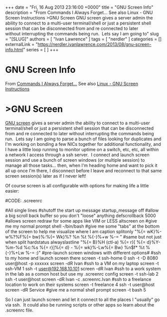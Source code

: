 +++
date = "Fri, 16 Aug 2013 23:16:00 +0000"
title = "GNU Screen Info"
description = "From Commands I Always Forget... See also Linux - GNU Screen Instructions &gt;GNU Screen GNU screen&nbsp;gives a server admin the ability to connect to a multi-user terminal/shell or just a persistent shell session that can be disconnected from and re connected to later without&nbsp;interrupting&nbsp;the commands being run. &nbsp;Lets say I am going to"
slug = "[SLUG]"
authors = [ "Ivan Lawrence" ]
tags = [ "nerdler" ]
categories = []
externalLink = "https://nerdler.ivanlawrence.com/2013/08/gnu-screen-info.html"
series = [ ]
+++

# GNU Screen Info

From [Commands I Always Forget...](http://nerdler.blogspot.com/2013/07/commands-i-always-forget.html) See also [Linux - GNU Screen Instructions](http://nerdler.blogspot.com/2013/07/linux-gnu-screen-instructions.html)

\>GNU Screen
============

[GNU screen](http://en.wikipedia.org/wiki/GNU_Screen) gives a server admin the ability to connect to a multi-user terminal/shell or just a persistent shell session that can be disconnected from and re connected to later without interrupting the commands being run.  Lets say I am going to parse a bunch of files looking for duplicates and I'm working on bonding a few NICs together for additional functionality, and I have a little loop running to monitor uptime on a switch, etc, etc, all within a network I access through a ssh server.  I connect and launch screen session and use a bunch of screen windows (or multiple session) to manage all those tasks... then, when I'm heading home and want to pick it all up once I'm there, I disconnect before I leave and reconnect to that same screen session(s) later as if I never left!  
  
Of course screen is all configurable with options for making life a little easier:  
  

#CODE: .screenrc  

   #All single lines
   #shutoff the start up message
startup\_message off
   #allow a big scroll back buffer so you don't "loose" anything
defscrollback 5000
   #allows screen redraw for some apps like VIM or LESS
altscreen on
   #give me my normal prompt
shell -/bin/bash
   #give me some "tabs" at the bottom of the screen to help me visualize where I am
caption splitonly "%{= wK}%-w%?%F%{= bw}%:%{= Wk}%? %n %t %{-}%+w %-= "
   #same but not just when split
hardstatus alwayslastline "%{= B}%H (ctl-a) %{= r}\[ %{= d}%Y-%m-%d %c:%s %{= r}\]%{= d} - %{= wk}%-Lw%{= Bw} %n$f\*  %t %{-}%+Lw %-= :)"
   #pre-launch screen windows with different options#
   #ssh to my home and launch screen there
screen -t ssh-home 0 ssh -t -D 8080 user@host -p xxxxxx screen -dR Ivan
   #ssh to a VM on my laptop
screen -t ssh-VM 1 ssh -t user@192.168.10.101 screen -dR Ivan
   #ssh to a work system in the lab as a comon host but use my .screenrc config
screen -t ssh-lab 2 ssh -t user@host screen -dR Ivan -c .screenrc.Ivan
   #ssh to a freelance location to work on their systems
screen -t freelance 4 ssh -t user@host screen -dR Service
   #give me a normal shell prompt
screen -t bash 5

  
So I can just launch screen and let it connect to all the places I "usually" go via ssh.  It could also be running scripts or other apps so learn about the .screenrc file.